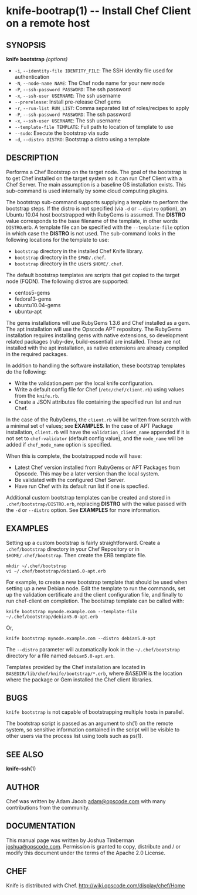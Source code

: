 knife-bootrap(1) -- Install Chef Client on a remote host
========================================

## SYNOPSIS

__knife__ __bootstrap__ _(options)_

  * `-i`, `--identity-file IDENTITY_FILE`:
    The SSH identity file used for authentication
  * `-N`, `--node-name NAME`:
    The Chef node name for your new node
  * `-P`, `--ssh-password PASSWORD`:
    The ssh password
  * `-x`, `--ssh-user USERNAME`:
    The ssh username
  * `--prerelease`:
    Install pre-release Chef gems
  * `-r`, `--run-list RUN_LIST`:
    Comma separated list of roles/recipes to apply
  * `-P`, `--ssh-password PASSWORD`:
    The ssh password
  * `-x`, `--ssh-user USERNAME`:
    The ssh username
  * `--template-file TEMPLATE`:
    Full path to location of template to use
  * `--sudo`:
    Execute the bootstrap via sudo
  * `-d`, `--distro DISTRO`:
    Bootstrap a distro using a template

## DESCRIPTION

Performs a Chef Bootstrap on the target node. The goal of the bootstrap
is to get Chef installed on the target system so it can run Chef Client
with a Chef Server. The main assumption is a baseline OS installation
exists. This sub-command is used internally by some cloud computing
plugins.

The bootstrap sub-command supports supplying a template to perform the
bootstrap steps. If the distro is not specified (via `-d` or `--distro`
option), an Ubuntu 10.04 host bootstrapped with RubyGems is assumed. The
__DISTRO__ value corresponds to the base filename of the template, in
other words `DISTRO`.erb. A template file can be specified with the
`--template-file` option in which case the __DISTRO__ is not used. The
sub-command looks in the following locations for the template to use:

* `bootstrap` directory in the installed Chef Knife library.
* `bootstrap` directory in the `$PWD/.chef`.
* `bootstrap` directory in the users `$HOME/.chef`.

The default bootstrap templates are scripts that get copied to the
target node (FQDN). The following distros are supported:

* centos5-gems
* fedora13-gems
* ubuntu10.04-gems
* ubuntu-apt

The gems installations will use RubyGems 1.3.6 and Chef installed as a
gem. The apt installation will use the Opscode APT repository. The
RubyGems installation requires installing gems with native extensions,
so development related packages (ruby-dev, build-essential) are
installed. These are not installed with the apt installation, as native
extensions are already compiled in the required packages.

In addition to handling the software installation, these bootstrap
templates do the following:

  - Write the validation.pem per the local knife configuration.
  - Write a default config file for Chef (`/etc/chef/client.rb`) using values from the `knife.rb`.
  - Create a JSON attributes file containing the specified run list and run Chef.

In the case of the RubyGems, the `client.rb` will be written from
scratch with a minimal set of values; see __EXAMPLES__. In the case of
APT Package installation, `client.rb` will have the
`validation_client_name` appended if it is not set to `chef-validator`
(default config value), and the `node_name` will be added if
`chef_node_name` option is specified.

When this is complete, the bootstrapped node will have:

  - Latest Chef version installed from RubyGems or APT Packages from Opscode. This may be a later version than the local system.
  - Be validated with the configured Chef Server.
  - Have run Chef with its default run list if one is specfied.

Additional custom bootstrap templates can be created and stored in
`.chef/bootstrap/DISTRO.erb`, replacing __DISTRO__ with the value passed
with the `-d` or `--distro` option. See __EXAMPLES__ for more
information.

## EXAMPLES
Setting up a custom bootstrap is fairly straightforward. Create a
`.chef/bootstrap` directory in your Chef Repository or in
`$HOME/.chef/bootstrap`. Then create the ERB template file.

    mkdir ~/.chef/bootstrap
    vi ~/.chef/bootstrap/debian5.0-apt.erb

For example, to create a new bootstrap template that should be used when
setting up a new Debian node. Edit the template to run the commands, set
up the validation certificate and the client configuration file, and
finally to run chef-client on completion. The bootstrap template can be
called with:

    knife bootstrap mynode.example.com --template-file ~/.chef/bootstrap/debian5.0-apt.erb

Or,

    knife bootstrap mynode.example.com --distro debian5.0-apt

The `--distro` parameter will automatically look in the
`~/.chef/bootstrap` directory for a file named `debian5.0-apt.erb`.

Templates provided by the Chef installation are located in
`BASEDIR/lib/chef/knife/bootstrap/*.erb`, where _BASEDIR_ is the
location where the package or Gem installed the Chef client libraries.

## BUGS
`knife bootstrap` is not capable of bootstrapping multiple hosts in
parallel.

The bootstrap script is passed as an argument to sh(1) on the remote
system, so sensitive information contained in the script will be visible
to other users via the process list using tools such as ps(1).

## SEE ALSO
   __knife-ssh__(1)

## AUTHOR
   Chef was written by Adam Jacob <adam@opscode.com> with many contributions from the community.

## DOCUMENTATION
   This manual page was written by Joshua Timberman <joshua@opscode.com>.
   Permission is granted to copy, distribute and / or modify this document under the terms of the Apache 2.0 License.


## CHEF
   Knife is distributed with Chef. <http://wiki.opscode.com/display/chef/Home>
